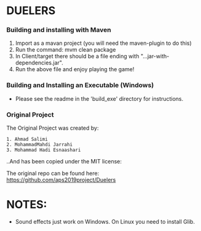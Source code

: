 # DUELERS

### Building and installing with Maven

1. Import as a mavan project (you will need the maven-plugin to do this)
2. Run the command: mvm clean package
3. In Client/target there should be a file ending with "...jar-with-dependencies.jar". 
4. Run the above file and enjoy playing the game!

### Building and Installing an Executable (Windows)

* Please see the readme in the 'build_exe' directory for instructions.

### Original Project

The Original Project was created by:

	1. Ahmad Salimi
	2. MohammadMahdi Jarrahi
	3. Mohammad Hadi Esnaashari

..And has been copied under the MIT license:

The original repo can be found here: https://github.com/aps2019project/Duelers

# NOTES:
* Sound effects just work on Windows. On Linux you need to install Glib.
